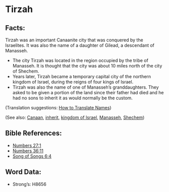 # Tirzah

## Facts:

Tirzah was an important Canaanite city that was conquered by the Israelites. It was also the name of a daughter of Gilead, a descendant of Manasseh.

* The city Tirzah was located in the region occupied by the tribe of Manasseh. It is thought that the city was about 10 miles north of the city of Shechem.
* Years later, Tirzah became a temporary capital city of the northern kingdom of Israel, during the reigns of four kings of Israel.
* Tirzah was also the name of one of Manasseh’s granddaughters. They asked to be given a portion of the land since their father had died and he had no sons to inherit it as would normally be the custom.

(Translation suggestions: [How to Translate Names](rc://en/ta/man/translate/translate-names))

(See also: [Canaan](../names/canaan.md), [inherit](../kt/inherit.md), [kingdom of Israel](../names/kingdomofisrael.md), [Manasseh](../names/manasseh.md), [Shechem](../names/shechem.md))

## Bible References:

* [Numbers 27:1](rc://en/tn/help/num/27/1)
* [Numbers 36:11](rc://en/tn/help/num/36/11)
* [Song of Songs 6:4](rc://en/tn/help/sng/06/4)

## Word Data:

* Strong’s: H8656
